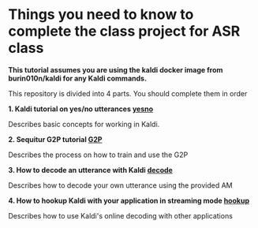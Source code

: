 # Things you need to know to complete the class project for ASR class

**This tutorial assumes you are using the kaldi docker image from burin010n/kaldi for any Kaldi commands.**

This repository is divided into 4 parts. You should complete them in order

**1. Kaldi tutorial on yes/no utterances [yesno](yesnotutorial)**

Describes basic concepts for working in Kaldi.

**2. Sequitur G2P tutorial [G2P](g2p)**

Describes the process on how to train and use the G2P

**3. How to decode an utterance with Kaldi [decode](scripts)**

Describes how to decode your own utterance using the provided AM

**4. How to hookup Kaldi with your application in streaming mode [hookup](hookup)**

Describes how to use Kaldi's online decoding with other applications

